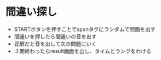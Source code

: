 # 間違い探し
- STARTボタンを押すことでspanタグにランダムで問題を出す
- 間違いを押したら間違いの音を出す
- 正解だと音を出して次の問題にいく
- ３問終わったらresult画面を出し、タイムとランクをわける

## 